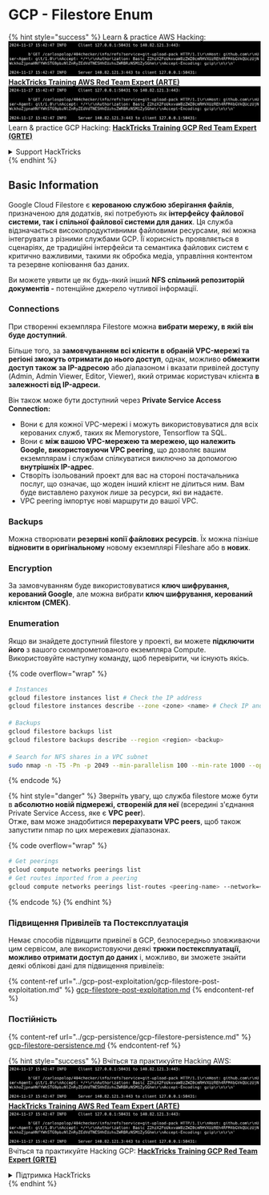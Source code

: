 # GCP - Filestore Enum

{% hint style="success" %}
Learn & practice AWS Hacking:<img src="../../../.gitbook/assets/image (1).png" alt="" data-size="line">[**HackTricks Training AWS Red Team Expert (ARTE)**](https://training.hacktricks.xyz/courses/arte)<img src="../../../.gitbook/assets/image (1).png" alt="" data-size="line">\
Learn & practice GCP Hacking: <img src="../../../.gitbook/assets/image (2).png" alt="" data-size="line">[**HackTricks Training GCP Red Team Expert (GRTE)**<img src="../../../.gitbook/assets/image (2).png" alt="" data-size="line">](https://training.hacktricks.xyz/courses/grte)

<details>

<summary>Support HackTricks</summary>

* Check the [**subscription plans**](https://github.com/sponsors/carlospolop)!
* **Join the** 💬 [**Discord group**](https://discord.gg/hRep4RUj7f) or the [**telegram group**](https://t.me/peass) or **follow** us on **Twitter** 🐦 [**@hacktricks\_live**](https://twitter.com/hacktricks\_live)**.**
* **Share hacking tricks by submitting PRs to the** [**HackTricks**](https://github.com/carlospolop/hacktricks) and [**HackTricks Cloud**](https://github.com/carlospolop/hacktricks-cloud) github repos.

</details>
{% endhint %}

## Basic Information

Google Cloud Filestore є **керованою службою зберігання файлів**, призначеною для додатків, які потребують як **інтерфейсу файлової системи, так і спільної файлової системи для даних**. Ця служба відзначається високопродуктивними файловими ресурсами, які можна інтегрувати з різними службами GCP. Її корисність проявляється в сценаріях, де традиційні інтерфейси та семантика файлових систем є критично важливими, такими як обробка медіа, управління контентом та резервне копіювання баз даних.

Ви можете уявити це як будь-який інший **NFS** **спільний репозиторій документів -** потенційне джерело чутливої інформації.

### Connections

При створенні екземпляра Filestore можна **вибрати мережу, в якій він буде доступний**.

Більше того, за **замовчуванням всі клієнти в обраній VPC-мережі та регіоні зможуть отримати до нього доступ**, однак, можливо **обмежити доступ також за IP-адресою** або діапазоном і вказати привілей доступу (Admin, Admin Viewer, Editor, Viewer), який отримає користувач клієнта **в залежності від IP-адреси.**

Він також може бути доступний через **Private Service Access Connection:**

* Вони є для кожної VPC-мережі і можуть використовуватися для всіх керованих служб, таких як Memorystore, Tensorflow та SQL.
* Вони є **між вашою VPC-мережею та мережею, що належить Google, використовуючи VPC peering**, що дозволяє вашим екземплярам і службам спілкуватися виключно за допомогою **внутрішніх IP-адрес**.
* Створіть ізольований проект для вас на стороні постачальника послуг, що означає, що жоден інший клієнт не ділиться ним. Вам буде виставлено рахунок лише за ресурси, які ви надаєте.
* VPC peering імпортує нові маршрути до вашої VPC.

### Backups

Можна створювати **резервні копії файлових ресурсів**. Їх можна пізніше **відновити в оригінальному** новому екземплярі Fileshare або в **нових**.

### Encryption

За замовчуванням буде використовуватися **ключ шифрування, керований Google**, але можна вибрати **ключ шифрування, керований клієнтом (CMEK)**.

### Enumeration

Якщо ви знайдете доступний filestore у проекті, ви можете **підключити його** з вашого скомпрометованого екземпляра Compute. Використовуйте наступну команду, щоб перевірити, чи існують якісь. 

{% code overflow="wrap" %}
```bash
# Instances
gcloud filestore instances list # Check the IP address
gcloud filestore instances describe --zone <zone> <name> # Check IP and access restrictions

# Backups
gcloud filestore backups list
gcloud filestore backups describe --region <region> <backup>

# Search for NFS shares in a VPC subnet
sudo nmap -n -T5 -Pn -p 2049 --min-parallelism 100 --min-rate 1000 --open 10.99.160.2/20
```
{% endcode %}

{% hint style="danger" %}
Зверніть увагу, що служба filestore може бути в **абсолютно новій підмережі, створеній для неї** (всередині з'єднання Private Service Access, яке є **VPC peer**).\
Отже, вам може знадобитися **перерахувати VPC peers**, щоб також запустити nmap по цих мережевих діапазонах.

{% code overflow="wrap" %}
```bash
# Get peerings
gcloud compute networks peerings list
# Get routes imported from a peering
gcloud compute networks peerings list-routes <peering-name> --network=<network-name> --region=<region> --direction=INCOMING
```
{% endcode %}
{% endhint %}

### Підвищення Привілеїв та Постексплуатація

Немає способів підвищити привілеї в GCP, безпосередньо зловживаючи цим сервісом, але використовуючи деякі **трюки постексплуатації, можливо отримати доступ до даних** і, можливо, ви зможете знайти деякі облікові дані для підвищення привілеїв:

{% content-ref url="../gcp-post-exploitation/gcp-filestore-post-exploitation.md" %}
[gcp-filestore-post-exploitation.md](../gcp-post-exploitation/gcp-filestore-post-exploitation.md)
{% endcontent-ref %}

### Постійність

{% content-ref url="../gcp-persistence/gcp-filestore-persistence.md" %}
[gcp-filestore-persistence.md](../gcp-persistence/gcp-filestore-persistence.md)
{% endcontent-ref %}

{% hint style="success" %}
Вчіться та практикуйте Hacking AWS:<img src="../../../.gitbook/assets/image (1).png" alt="" data-size="line">[**HackTricks Training AWS Red Team Expert (ARTE)**](https://training.hacktricks.xyz/courses/arte)<img src="../../../.gitbook/assets/image (1).png" alt="" data-size="line">\
Вчіться та практикуйте Hacking GCP: <img src="../../../.gitbook/assets/image (2).png" alt="" data-size="line">[**HackTricks Training GCP Red Team Expert (GRTE)**<img src="../../../.gitbook/assets/image (2).png" alt="" data-size="line">](https://training.hacktricks.xyz/courses/grte)

<details>

<summary>Підтримка HackTricks</summary>

* Перевірте [**плани підписки**](https://github.com/sponsors/carlospolop)!
* **Приєднуйтесь до** 💬 [**групи Discord**](https://discord.gg/hRep4RUj7f) або [**групи telegram**](https://t.me/peass) або **слідкуйте** за нами в **Twitter** 🐦 [**@hacktricks\_live**](https://twitter.com/hacktricks\_live)**.**
* **Діліться трюками хакінгу, подаючи PR до** [**HackTricks**](https://github.com/carlospolop/hacktricks) та [**HackTricks Cloud**](https://github.com/carlospolop/hacktricks-cloud) репозиторіїв на github.

</details>
{% endhint %}
